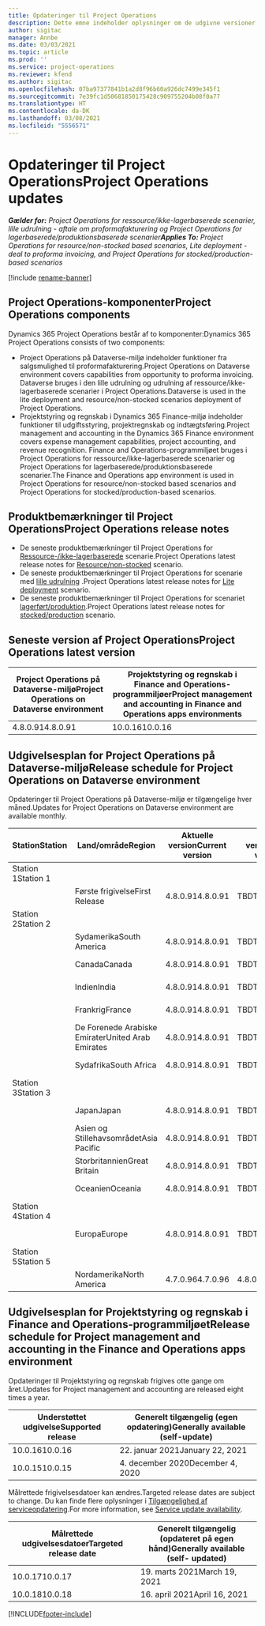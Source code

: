 ```yaml
---
title: Opdateringer til Project Operations
description: Dette emne indeholder oplysninger om de udgivne versioner af Dynamics 365 Project Operations.
author: sigitac
manager: Annbe
ms.date: 03/03/2021
ms.topic: article
ms.prod: ''
ms.service: project-operations
ms.reviewer: kfend
ms.author: sigitac
ms.openlocfilehash: 07ba97377841b1a2d8f96b60a926dc7499e345f1
ms.sourcegitcommit: 7e39fc1d50681850175428c909755204b08f0a77
ms.translationtype: HT
ms.contentlocale: da-DK
ms.lasthandoff: 03/08/2021
ms.locfileid: "5556571"
---
```

# <a name="project-operations-updates"></a><span data-ttu-id="0c262-103">Opdateringer til Project Operations</span><span class="sxs-lookup"><span data-stu-id="0c262-103">Project Operations updates</span></span>

<span data-ttu-id="0c262-104">_**Gælder for:** Project Operations for ressource/ikke-lagerbaserede scenarier, lille udrulning - aftale om proformafakturering og Project Operations for lagerbaserede/produktionsbaserede scenarier_</span><span class="sxs-lookup"><span data-stu-id="0c262-104">_**Applies To:** Project Operations for resource/non-stocked based scenarios, Lite deployment - deal to proforma invoicing, and Project Operations for stocked/production-based scenarios_</span></span>

[!include [rename-banner](~/includes/cc-data-platform-banner.md)]

## <a name="project-operations-components"></a><span data-ttu-id="0c262-105">Project Operations-komponenter</span><span class="sxs-lookup"><span data-stu-id="0c262-105">Project Operations components</span></span>

<span data-ttu-id="0c262-106">Dynamics 365 Project Operations består af to komponenter:</span><span class="sxs-lookup"><span data-stu-id="0c262-106">Dynamics 365 Project Operations consists of two components:</span></span>

- <span data-ttu-id="0c262-107">Project Operations på Dataverse-miljø indeholder funktioner fra salgsmulighed til proformafakturering.</span><span class="sxs-lookup"><span data-stu-id="0c262-107">Project Operations on Dataverse environment covers capabilities from opportunity to proforma invoicing.</span></span> <span data-ttu-id="0c262-108">Dataverse bruges i den lille udrulning og udrulning af ressource/ikke-lagerbaserede scenarier i Project Operations.</span><span class="sxs-lookup"><span data-stu-id="0c262-108">Dataverse is used in the lite deployment and resource/non-stocked scenarios deployment of Project Operations.</span></span>
- <span data-ttu-id="0c262-109">Projektstyring og regnskab i Dynamics 365 Finance-miljø indeholder funktioner til udgiftsstyring, projektregnskab og indtægtsføring.</span><span class="sxs-lookup"><span data-stu-id="0c262-109">Project management and accounting in the Dynamics 365 Finance environment covers expense management capabilities, project accounting, and revenue recognition.</span></span> <span data-ttu-id="0c262-110">Finance and Operations-programmiljøet bruges i Project Operations for ressource/ikke-lagerbaserede scenarier og Project Operations for lagerbaserede/produktionsbaserede scenarier.</span><span class="sxs-lookup"><span data-stu-id="0c262-110">The Finance and Operations app environment is used in Project Operations for resource/non-stocked based scenarios and Project Operations for stocked/production-based scenarios.</span></span>

## <a name="project-operations-release-notes"></a><span data-ttu-id="0c262-111">Produktbemærkninger til Project Operations</span><span class="sxs-lookup"><span data-stu-id="0c262-111">Project Operations release notes</span></span>
- <span data-ttu-id="0c262-112">De seneste produktbemærkninger til Project Operations for [Ressource-/ikke-lagerbaserede](whats-new-mar-2021-resource-based.md) scenarie.</span><span class="sxs-lookup"><span data-stu-id="0c262-112">Project Operations latest release notes for [Resource/non-stocked](whats-new-mar-2021-resource-based.md) scenario.</span></span>
- <span data-ttu-id="0c262-113">De seneste produktbemærkninger til Project Operations for scenarie med [lille udrulning](../pro/whats-new/whats-new-mar-2021-lite.md) .</span><span class="sxs-lookup"><span data-stu-id="0c262-113">Project Operations latest release notes for [Lite deployment](../pro/whats-new/whats-new-mar-2021-lite.md) scenario.</span></span>
- <span data-ttu-id="0c262-114">De seneste produktbemærkninger til Project Operations for scenariet [lagerført/produktion](../prod-pma/whats-new/whats-new-jan-2021-stocked.md).</span><span class="sxs-lookup"><span data-stu-id="0c262-114">Project Operations latest release notes for [stocked/production](../prod-pma/whats-new/whats-new-jan-2021-stocked.md) scenario.</span></span>

## <a name="project-operations-latest-version"></a><span data-ttu-id="0c262-115">Seneste version af Project Operations</span><span class="sxs-lookup"><span data-stu-id="0c262-115">Project Operations latest version</span></span>

| <span data-ttu-id="0c262-116">Project Operations på Dataverse-miljø</span><span class="sxs-lookup"><span data-stu-id="0c262-116">Project Operations on Dataverse environment</span></span> | <span data-ttu-id="0c262-117">Projektstyring og regnskab i Finance and Operations-programmiljøer</span><span class="sxs-lookup"><span data-stu-id="0c262-117">Project management and accounting in Finance and Operations apps environments</span></span> |
| --- | --- |
| <span data-ttu-id="0c262-118">4.8.0.91</span><span class="sxs-lookup"><span data-stu-id="0c262-118">4.8.0.91</span></span> | <span data-ttu-id="0c262-119">10.0.16</span><span class="sxs-lookup"><span data-stu-id="0c262-119">10.0.16</span></span> |

## <a name="release-schedule-for-project-operations-on-dataverse-environment"></a><span data-ttu-id="0c262-120">Udgivelsesplan for Project Operations på Dataverse-miljø</span><span class="sxs-lookup"><span data-stu-id="0c262-120">Release schedule for Project Operations on Dataverse environment</span></span>

<span data-ttu-id="0c262-121">Opdateringer til Project Operations på Dataverse-miljø er tilgængelige hver måned.</span><span class="sxs-lookup"><span data-stu-id="0c262-121">Updates for Project Operations on Dataverse environment are available monthly.</span></span> 

| <span data-ttu-id="0c262-122">Station</span><span class="sxs-lookup"><span data-stu-id="0c262-122">Station</span></span>   | <span data-ttu-id="0c262-123">Land/område</span><span class="sxs-lookup"><span data-stu-id="0c262-123">Region</span></span>        | <span data-ttu-id="0c262-124">Aktuelle version</span><span class="sxs-lookup"><span data-stu-id="0c262-124">Current version</span></span> | <span data-ttu-id="0c262-125">Næste version</span><span class="sxs-lookup"><span data-stu-id="0c262-125">Next version</span></span> | <span data-ttu-id="0c262-126">Generelt tilgængelige</span><span class="sxs-lookup"><span data-stu-id="0c262-126">Generally available</span></span> |
|-----------|---------------|-----------------|--------------|---------------------|
| <span data-ttu-id="0c262-127">Station 1</span><span class="sxs-lookup"><span data-stu-id="0c262-127">Station 1</span></span> |   &nbsp;      |    &nbsp;       | &nbsp;       |      &nbsp;         |
|   &nbsp;  | <span data-ttu-id="0c262-128">Første frigivelse</span><span class="sxs-lookup"><span data-stu-id="0c262-128">First Release</span></span> |  <span data-ttu-id="0c262-129">4.8.0.91</span><span class="sxs-lookup"><span data-stu-id="0c262-129">4.8.0.91</span></span>       | <span data-ttu-id="0c262-130">TBD</span><span class="sxs-lookup"><span data-stu-id="0c262-130">TBD</span></span>     | <span data-ttu-id="0c262-131">02-apr-21</span><span class="sxs-lookup"><span data-stu-id="0c262-131">02-Apr-21</span></span>           |
| <span data-ttu-id="0c262-132">Station 2</span><span class="sxs-lookup"><span data-stu-id="0c262-132">Station 2</span></span> |   &nbsp;      |    &nbsp;       | &nbsp;       |      &nbsp;         |
|   &nbsp;  | <span data-ttu-id="0c262-133">Sydamerika</span><span class="sxs-lookup"><span data-stu-id="0c262-133">South America</span></span> |  <span data-ttu-id="0c262-134">4.8.0.91</span><span class="sxs-lookup"><span data-stu-id="0c262-134">4.8.0.91</span></span>       | <span data-ttu-id="0c262-135">TBD</span><span class="sxs-lookup"><span data-stu-id="0c262-135">TBD</span></span>     | <span data-ttu-id="0c262-136">02-apr-21</span><span class="sxs-lookup"><span data-stu-id="0c262-136">02-Apr-21</span></span>           |
|    &nbsp; | <span data-ttu-id="0c262-137">Canada</span><span class="sxs-lookup"><span data-stu-id="0c262-137">Canada</span></span>        |  <span data-ttu-id="0c262-138">4.8.0.91</span><span class="sxs-lookup"><span data-stu-id="0c262-138">4.8.0.91</span></span>       | <span data-ttu-id="0c262-139">TBD</span><span class="sxs-lookup"><span data-stu-id="0c262-139">TBD</span></span>     | <span data-ttu-id="0c262-140">02-apr-21</span><span class="sxs-lookup"><span data-stu-id="0c262-140">02-Apr-21</span></span>           |
|   &nbsp;  | <span data-ttu-id="0c262-141">Indien</span><span class="sxs-lookup"><span data-stu-id="0c262-141">India</span></span>         |  <span data-ttu-id="0c262-142">4.8.0.91</span><span class="sxs-lookup"><span data-stu-id="0c262-142">4.8.0.91</span></span>       | <span data-ttu-id="0c262-143">TBD</span><span class="sxs-lookup"><span data-stu-id="0c262-143">TBD</span></span>     | <span data-ttu-id="0c262-144">02-apr-21</span><span class="sxs-lookup"><span data-stu-id="0c262-144">02-Apr-21</span></span>           |
|   &nbsp;  | <span data-ttu-id="0c262-145">Frankrig</span><span class="sxs-lookup"><span data-stu-id="0c262-145">France</span></span>         |  <span data-ttu-id="0c262-146">4.8.0.91</span><span class="sxs-lookup"><span data-stu-id="0c262-146">4.8.0.91</span></span>       | <span data-ttu-id="0c262-147">TBD</span><span class="sxs-lookup"><span data-stu-id="0c262-147">TBD</span></span>     | <span data-ttu-id="0c262-148">02-apr-21</span><span class="sxs-lookup"><span data-stu-id="0c262-148">02-Apr-21</span></span>           |
|   &nbsp;  | <span data-ttu-id="0c262-149">De Forenede Arabiske Emirater</span><span class="sxs-lookup"><span data-stu-id="0c262-149">United Arab Emirates</span></span>         |  <span data-ttu-id="0c262-150">4.8.0.91</span><span class="sxs-lookup"><span data-stu-id="0c262-150">4.8.0.91</span></span>       | <span data-ttu-id="0c262-151">TBD</span><span class="sxs-lookup"><span data-stu-id="0c262-151">TBD</span></span>     | <span data-ttu-id="0c262-152">02-apr-21</span><span class="sxs-lookup"><span data-stu-id="0c262-152">02-Apr-21</span></span>           |
|   &nbsp;  | <span data-ttu-id="0c262-153">Sydafrika</span><span class="sxs-lookup"><span data-stu-id="0c262-153">South Africa</span></span>         |  <span data-ttu-id="0c262-154">4.8.0.91</span><span class="sxs-lookup"><span data-stu-id="0c262-154">4.8.0.91</span></span>       | <span data-ttu-id="0c262-155">TBD</span><span class="sxs-lookup"><span data-stu-id="0c262-155">TBD</span></span>     | <span data-ttu-id="0c262-156">02-apr-21</span><span class="sxs-lookup"><span data-stu-id="0c262-156">02-Apr-21</span></span>           |
| <span data-ttu-id="0c262-157">Station 3</span><span class="sxs-lookup"><span data-stu-id="0c262-157">Station 3</span></span>  |      &nbsp;   |     &nbsp;      |     &nbsp;   |      &nbsp;         |
|   &nbsp;  | <span data-ttu-id="0c262-158">Japan</span><span class="sxs-lookup"><span data-stu-id="0c262-158">Japan</span></span>         |  <span data-ttu-id="0c262-159">4.8.0.91</span><span class="sxs-lookup"><span data-stu-id="0c262-159">4.8.0.91</span></span>       | <span data-ttu-id="0c262-160">TBD</span><span class="sxs-lookup"><span data-stu-id="0c262-160">TBD</span></span>     | <span data-ttu-id="0c262-161">09-apr-21</span><span class="sxs-lookup"><span data-stu-id="0c262-161">09-Apr-21</span></span>           |
|   &nbsp;  | <span data-ttu-id="0c262-162">Asien og Stillehavsområdet</span><span class="sxs-lookup"><span data-stu-id="0c262-162">Asia Pacific</span></span>  |  <span data-ttu-id="0c262-163">4.8.0.91</span><span class="sxs-lookup"><span data-stu-id="0c262-163">4.8.0.91</span></span>       | <span data-ttu-id="0c262-164">TBD</span><span class="sxs-lookup"><span data-stu-id="0c262-164">TBD</span></span>     | <span data-ttu-id="0c262-165">09-apr-21</span><span class="sxs-lookup"><span data-stu-id="0c262-165">09-Apr-21</span></span>           |
|   &nbsp;  | <span data-ttu-id="0c262-166">Storbritannien</span><span class="sxs-lookup"><span data-stu-id="0c262-166">Great Britain</span></span> |  <span data-ttu-id="0c262-167">4.8.0.91</span><span class="sxs-lookup"><span data-stu-id="0c262-167">4.8.0.91</span></span>       | <span data-ttu-id="0c262-168">TBD</span><span class="sxs-lookup"><span data-stu-id="0c262-168">TBD</span></span>     | <span data-ttu-id="0c262-169">09-apr-21</span><span class="sxs-lookup"><span data-stu-id="0c262-169">09-Apr-21</span></span>           |
|   &nbsp;  | <span data-ttu-id="0c262-170">Oceanien</span><span class="sxs-lookup"><span data-stu-id="0c262-170">Oceania</span></span>       |  <span data-ttu-id="0c262-171">4.8.0.91</span><span class="sxs-lookup"><span data-stu-id="0c262-171">4.8.0.91</span></span>       | <span data-ttu-id="0c262-172">TBD</span><span class="sxs-lookup"><span data-stu-id="0c262-172">TBD</span></span>     | <span data-ttu-id="0c262-173">09-apr-21</span><span class="sxs-lookup"><span data-stu-id="0c262-173">09-Apr-21</span></span>           |
| <span data-ttu-id="0c262-174">Station 4</span><span class="sxs-lookup"><span data-stu-id="0c262-174">Station 4</span></span> |     &nbsp;    |     &nbsp;      |     &nbsp;   |      &nbsp;         |
|   &nbsp;  | <span data-ttu-id="0c262-175">Europa</span><span class="sxs-lookup"><span data-stu-id="0c262-175">Europe</span></span>        |  <span data-ttu-id="0c262-176">4.8.0.91</span><span class="sxs-lookup"><span data-stu-id="0c262-176">4.8.0.91</span></span>       | <span data-ttu-id="0c262-177">TBD</span><span class="sxs-lookup"><span data-stu-id="0c262-177">TBD</span></span>     | <span data-ttu-id="0c262-178">16-apr-21</span><span class="sxs-lookup"><span data-stu-id="0c262-178">16-Apr-21</span></span>           |
| <span data-ttu-id="0c262-179">Station 5</span><span class="sxs-lookup"><span data-stu-id="0c262-179">Station 5</span></span> |     &nbsp;    |     &nbsp;      |     &nbsp;   |      &nbsp;         |
|   &nbsp;  | <span data-ttu-id="0c262-180">Nordamerika</span><span class="sxs-lookup"><span data-stu-id="0c262-180">North America</span></span> |  <span data-ttu-id="0c262-181">4.7.0.96</span><span class="sxs-lookup"><span data-stu-id="0c262-181">4.7.0.96</span></span>       | <span data-ttu-id="0c262-182">4.8.0.91</span><span class="sxs-lookup"><span data-stu-id="0c262-182">4.8.0.91</span></span>     | <span data-ttu-id="0c262-183">12-mar-21</span><span class="sxs-lookup"><span data-stu-id="0c262-183">12-Mar-21</span></span>           |

## <a name="release-schedule-for-project-management-and-accounting-in-the-finance-and-operations-apps-environment"></a><span data-ttu-id="0c262-184">Udgivelsesplan for Projektstyring og regnskab i Finance and Operations-programmiljøet</span><span class="sxs-lookup"><span data-stu-id="0c262-184">Release schedule for Project management and accounting in the Finance and Operations apps environment</span></span>

<span data-ttu-id="0c262-185">Opdateringer til Projektstyring og regnskab frigives otte gange om året.</span><span class="sxs-lookup"><span data-stu-id="0c262-185">Updates for Project management and accounting are released eight times a year.</span></span>

| <span data-ttu-id="0c262-186">Understøttet udgivelse</span><span class="sxs-lookup"><span data-stu-id="0c262-186">Supported release</span></span> | <span data-ttu-id="0c262-187">Generelt tilgængelig (egen opdatering)</span><span class="sxs-lookup"><span data-stu-id="0c262-187">Generally available (self-update)</span></span> |
| --- | --- |
| <span data-ttu-id="0c262-188">10.0.16</span><span class="sxs-lookup"><span data-stu-id="0c262-188">10.0.16</span></span> | <span data-ttu-id="0c262-189">22. januar 2021</span><span class="sxs-lookup"><span data-stu-id="0c262-189">January 22, 2021</span></span> |
| <span data-ttu-id="0c262-190">10.0.15</span><span class="sxs-lookup"><span data-stu-id="0c262-190">10.0.15</span></span> | <span data-ttu-id="0c262-191">4. december 2020</span><span class="sxs-lookup"><span data-stu-id="0c262-191">December 4, 2020</span></span> |


<span data-ttu-id="0c262-192">Målrettede frigivelsesdatoer kan ændres.</span><span class="sxs-lookup"><span data-stu-id="0c262-192">Targeted release dates are subject to change.</span></span> <span data-ttu-id="0c262-193">Du kan finde flere oplysninger i [Tilgængelighed af serviceopdatering](https://docs.microsoft.com/dynamics365/fin-ops-core/fin-ops/get-started/public-preview-releases?toc=/dynamics365/finance/toc.json).</span><span class="sxs-lookup"><span data-stu-id="0c262-193">For more information, see [Service update availability](https://docs.microsoft.com/dynamics365/fin-ops-core/fin-ops/get-started/public-preview-releases?toc=/dynamics365/finance/toc.json).</span></span>

| <span data-ttu-id="0c262-194">Målrettede udgivelsesdatoer</span><span class="sxs-lookup"><span data-stu-id="0c262-194">Targeted release date</span></span> | <span data-ttu-id="0c262-195">Generelt tilgængelig (opdateret på egen hånd)</span><span class="sxs-lookup"><span data-stu-id="0c262-195">Generally available (self- updated)</span></span> |
| --- | --- |
| <span data-ttu-id="0c262-196">10.0.17</span><span class="sxs-lookup"><span data-stu-id="0c262-196">10.0.17</span></span> | <span data-ttu-id="0c262-197">19. marts 2021</span><span class="sxs-lookup"><span data-stu-id="0c262-197">March 19, 2021</span></span> |
| <span data-ttu-id="0c262-198">10.0.18</span><span class="sxs-lookup"><span data-stu-id="0c262-198">10.0.18</span></span> | <span data-ttu-id="0c262-199">16. april 2021</span><span class="sxs-lookup"><span data-stu-id="0c262-199">April 16, 2021</span></span> |


[!INCLUDE[footer-include](../includes/footer-banner.md)]
